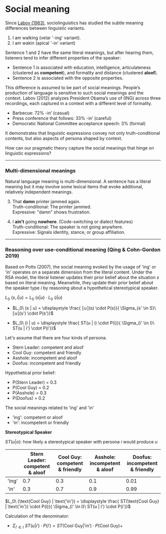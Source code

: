 # Social meaning 

Since [Labov (1963)](https://www.tandfonline.com/doi/pdf/10.1080/00437956.1963.11659799), sociolinguistics has studied the subtle meaning differences between linguistic variants. 

1. I am walking (velar '-ing' variant).
2. I am wakin  (apical '-in' variant)

Sentence 1 and 2 have the same literal meanings, but after hearing them, listeners tend to infer different properties of the speaker:

- Sentence 1 is associated with education, intelligence, articulateness (clustered as **competent**),  and formality and distance (clustered **aloof**).
- Sentence 2 is associated with the opposite properties. 

This difference is assumed to be part of social meanings. People’s production of language is sensitive to such social meanings and the context. Labov (2012) analyzes President Obama’s use of (ING) across three recordings, each captured in a context with a different level of formality.

- Barbecue: 72% -in’ (casual)
- Press conference that follows: 33% -in’ (careful)
- Democratic National Committee acceptance speech: 3% (formal)

It demonstrates that linguistic expressions convey not only truth-conditional contents, but also aspects of persona shaped by context. 

How can our pragmatic theory capture the social meanings that hinge on linguistic expressions? 

--- 

### Multi-dimensional meanings

Natural language meaning is multi-dimensional. A sentence has a literal meaning but it may involve some lexical items that evoke additional, relatively independent meanings.  

3. That **damn** printer jammed again. <br>
   Truth-conditional: The printer jammed. <br>
   Expressive: "damn" shows frustration.

4. I **ain’t** going **nowhere**. (Code-switching or dialect features) <br>
   Truth-conditional: The speaker is not going anywhere. <br>
   Expressive: Signals identity, stance, or group affiliation.

--- 
### Reasoning over use-conditional meaning (Qing & Cohn-Gordon 2019)

Based on Potts (2007), the social meaning evoked by the usage of 'ing' or 'in' operates on a separate dimension from the literal content. Under the RSA model, the literal listener updates their prior belief about the situation $s$ based on literal meaning. Meanwhile, they update their prior belief about the speaker type $i$ by reasoning about a hypothetical stereotypical speaker. 

$L_0\ (s,i | u) = L_0\ (s | u) \cdot L_0\ (i | u)$

- $L_0\ (s | u) = \displaystyle \frac{ ⟦u⟧(s) \cdot P(s)}{ \Sigma_{s' \in S}\ ⟦u⟧(s') \cdot P(s')}$

- $L_0\ (i | u) = \displaystyle \frac{ ST(u | i) \cdot P(i)}{ \Sigma_{i' \in I}\ ST(u | i') \cdot P(i')}$

Let's assume that there are four kinds of persona. 

- Stern Leader: competent and aloof
- Cool Guy: competent and friendly
- Asshole: incompetent and aloof
- Doofus: incompetent and friendly

Hypothetical prior belief: 

- P(Stern Leader) = 0.3
- P(Cool Guy) = 0.2
- P(Asshole) = 0.3
- P(Doofus) = 0.2

The social meanings related to 'ing' and 'in'

- 'ing': competent or aloof
- 'in': incompetent or friendly

**Stereotypical Speaker**

$ST(u | o)$: how likely a stereotypical speaker with persona $i$ would produce $u$

|       | Stern Leader: competent & aloof | Cool Guy: competent & friendly | Asshole: incompetent & aloof | Doofus: incompetent & friendly | 
|-------|-------|-----------|-------|-------| 
| 'ing'   |   0.7   |     0.3    |   0.1      |   0.01      |    
| 'in'   |   0.3  |     0.7   |   0.9   |   0.99   |       

$L_0\ (\text{Cool Guy} | \text{'in'}) = \displaystyle \frac{ ST(\text{Cool Guy} | \text{'in'}) \cdot P(i)}{ \Sigma_{i' \in I}\ ST(u | i') \cdot P(i')}$

Calculation of the denominator: 

- $\Sigma_{i' \in I}\ ST(u | i') \cdot P(i') = ST(\text{Cool Guy} | \text{'in'}) \cdot P(\text{Cool Guy}) +$

